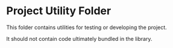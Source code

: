 # Project Utility Folder

This folder contains utilities for testing or developing the project.

It should not contain code ultimately bundled in the library.
